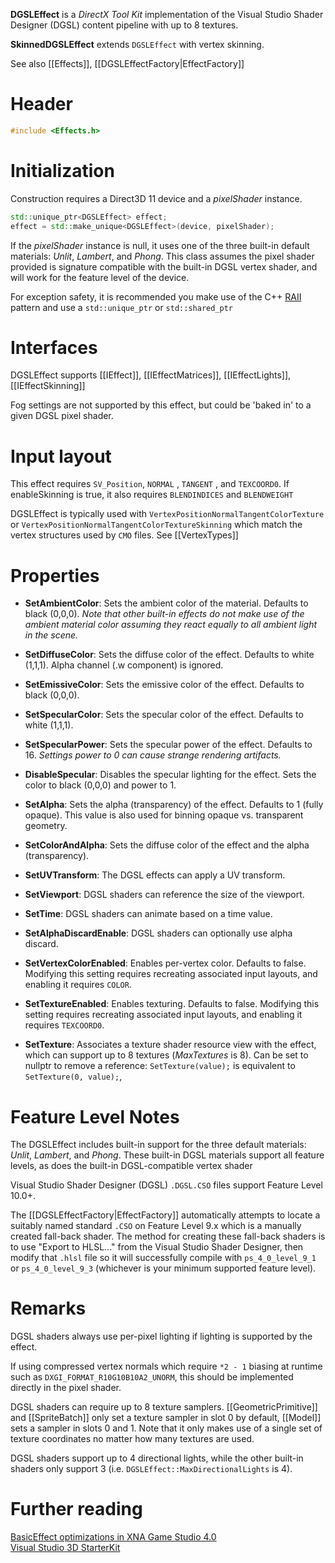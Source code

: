 **DGSLEffect** is a _DirectX Tool Kit_ implementation of the Visual Studio Shader Designer (DGSL) content pipeline with up to 8 textures.

**SkinnedDGSLEffect** extends ``DGSLEffect`` with vertex skinning.

See also [[Effects]], [[DGSLEffectFactory|EffectFactory]]

# Header
```cpp
#include <Effects.h>
```

# Initialization
Construction requires a Direct3D 11 device and a _pixelShader_ instance.

```cpp
std::unique_ptr<DGSLEffect> effect;
effect = std::make_unique<DGSLEffect>(device, pixelShader);
```

If the _pixelShader_ instance is null, it uses one of the three built-in default materials: _Unlit_, _Lambert_, and _Phong_. This class assumes the pixel shader provided is signature compatible with the built-in DGSL vertex shader, and will work for the feature level of the device.

For exception safety, it is recommended you make use of the C++ [RAII](http://en.wikipedia.org/wiki/Resource_Acquisition_Is_Initialization) pattern and use a ``std::unique_ptr`` or ``std::shared_ptr``

# Interfaces

DGSLEffect supports [[IEffect]], [[IEffectMatrices]], [[IEffectLights]], [[IEffectSkinning]]

Fog settings are not supported by this effect, but could be 'baked in' to a given DGSL pixel shader.

# Input layout
This effect requires ``SV_Position``, ``NORMAL`` , ``TANGENT`` , and ``TEXCOORD0``. If enableSkinning is true, it also requires ``BLENDINDICES`` and ``BLENDWEIGHT``

DGSLEffect is typically used with ``VertexPositionNormalTangentColorTexture`` or ``VertexPositionNormalTangentColorTextureSkinning`` which match the vertex structures used by ``CMO`` files. See [[VertexTypes]]

# Properties
* **SetAmbientColor**: Sets the ambient color of the material. Defaults to black (0,0,0). _Note that other built-in effects do not make use of the ambient material color assuming they react equally to all ambient light in the scene._

* **SetDiffuseColor**: Sets the diffuse color of the effect. Defaults to white (1,1,1). Alpha channel (.w component) is ignored.

* **SetEmissiveColor**: Sets the emissive color of the effect. Defaults to black (0,0,0).

* **SetSpecularColor**: Sets the specular color of the effect. Defaults to white (1,1,1).

* **SetSpecularPower**: Sets the specular power of the effect. Defaults to 16. _Settings power to 0 can cause strange rendering artifacts._

* **DisableSpecular**: Disables the specular lighting for the effect. Sets the color to black (0,0,0) and power to 1.

* **SetAlpha**: Sets the alpha (transparency) of the effect. Defaults to 1 (fully opaque). This value is also used for binning opaque vs. transparent geometry.

* **SetColorAndAlpha**: Sets the diffuse color of the effect and the alpha (transparency).

* **SetUVTransform**: The DGSL effects can apply a UV transform.

* **SetViewport**: DGSL shaders can reference the size of the viewport.

* **SetTime**: DGSL shaders can animate based on a time value.

* **SetAlphaDiscardEnable**: DGSL shaders can optionally use alpha discard.

* **SetVertexColorEnabled**: Enables per-vertex color. Defaults to false. Modifying this setting requires recreating associated input layouts, and enabling it requires ``COLOR``.

* **SetTextureEnabled**: Enables texturing. Defaults to false. Modifying this setting requires recreating associated input layouts, and enabling it requires ``TEXCOORD0``.

* **SetTexture**: Associates a texture shader resource view with the effect, which can support up to 8 textures (_MaxTextures_ is 8). Can be set to nullptr to remove a reference: ``SetTexture(value);`` is equivalent to ``SetTexture(0, value);``,

# Feature Level Notes
The DGSLEffect includes built-in support for the three default materials: _Unlit_, _Lambert_, and _Phong_. These built-in DGSL materials support all feature levels, as does the built-in DGSL-compatible vertex shader

Visual Studio Shader Designer (DGSL) ``.DGSL.CSO`` files support Feature Level 10.0+.

The [[DGSLEffectFactory|EffectFactory]] automatically attempts to locate a suitably named standard ``.CSO`` on Feature Level 9.x which is a manually created fall-back shader. The method for creating these fall-back shaders is to use "Export to HLSL..." from the Visual Studio Shader Designer, then modify that ``.hlsl`` file so it will successfully compile with ``ps_4_0_level_9_1`` or ``ps_4_0_level_9_3`` (whichever is your minimum supported feature level).

# Remarks

DGSL shaders always use per-pixel lighting if lighting is supported by the effect.

If using compressed vertex normals which require ``*2 - 1`` biasing at runtime such as ``DXGI_FORMAT_R10G10B10A2_UNORM``, this should be implemented directly in the pixel shader.

DGSL shaders can require up to 8 texture samplers. [[GeometricPrimitive]] and [[SpriteBatch]] only set a texture sampler in slot 0 by default, [[Model]] sets a sampler in slots 0 and 1. Note that it only makes use of a single set of texture coordinates no matter how many textures are used.

DGSL shaders support up to 4 directional lights, while the other built-in shaders only support 3 (i.e. ``DGSLEffect::MaxDirectionalLights`` is 4).

# Further reading

[BasicEffect optimizations in XNA Game Studio 4.0](http://www.shawnhargreaves.com/blog/basiceffect-optimizations-in-xna-game-studio-4-0.html)  
[Visual Studio 3D StarterKit](https://channel9.msdn.com/posts/Visual-Studio-3D-StarterKit)
